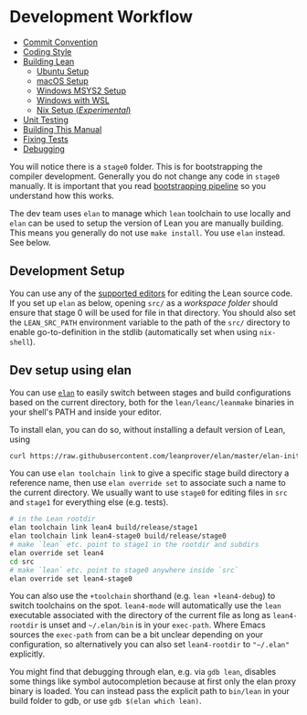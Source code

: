 # Development Workflow
- [Commit Convention](./commit_convention.md)
- [Coding Style](./coding_style.md)
- [Building Lean](../make/index.md)
  - [Ubuntu Setup](../make/ubuntu-16.04.md)
  - [macOS Setup](../make/osx-10.9.md)
  - [Windows MSYS2 Setup](../make/msys2.md)
  - [Windows with WSL](../make/wsl2.md)
  - [Nix Setup (*Experimental*)](../make/nix.md)
- [Unit Testing](./testing.md)
- [Building This Manual](./mdbook.md)
- [Fixing Tests](./fixing_tests.md)
- [Debugging](./debugging.md)

You will notice there is a `stage0` folder. This is for bootstrapping
the compiler development.  Generally you do not change any code in
`stage0` manually.  It is important that you read [bootstrapping
pipeline](bootstrap.md) so you understand how this works.

The dev team uses `elan` to manage which `lean` toolchain to use
locally and `elan` can be used to setup the version of Lean you are
manually building.  This means you generally do not use `make
install`. You use `elan` instead.  See below.

## Development Setup

You can use any of the [supported editors](../setup.md) for editing
the Lean source code. If you set up `elan` as below, opening `src/` as
a *workspace folder* should ensure that stage 0 will be used for file
in that directory. You should also set the `LEAN_SRC_PATH` environment
variable to the path of the `src/` directory to enable
go-to-definition in the stdlib (automatically set when using
`nix-shell`).

## Dev setup using elan

You can use [`elan`](https://github.com/leanprover/elan) to easily
switch between stages and build configurations based on the current
directory, both for the `lean/leanc/leanmake` binaries in your shell's
PATH and inside your editor.

To install elan, you can do so, without installing a default version of Lean, using
```bash
curl https://raw.githubusercontent.com/leanprover/elan/master/elan-init.sh -sSf | sh -s -- --default-toolchain none
```
You can use `elan toolchain link` to give a specific stage build
directory a reference name, then use `elan override set` to associate
such a name to the current directory. We usually want to use `stage0`
for editing files in `src` and `stage1` for everything else (e.g.
tests).
```bash
# in the Lean rootdir
elan toolchain link lean4 build/release/stage1
elan toolchain link lean4-stage0 build/release/stage0
# make `lean` etc. point to stage1 in the rootdir and subdirs
elan override set lean4
cd src
# make `lean` etc. point to stage0 anywhere inside `src`
elan override set lean4-stage0
```
You can also use the `+toolchain` shorthand (e.g. `lean +lean4-debug`) to switch
toolchains on the spot. `lean4-mode` will automatically use the `lean` executable
associated with the directory of the current file as long as `lean4-rootdir` is
unset and `~/.elan/bin` is in your `exec-path`. Where Emacs sources the
`exec-path` from can be a bit unclear depending on your configuration, so
alternatively you can also set `lean4-rootdir` to `"~/.elan"` explicitly.

You might find that debugging through elan, e.g. via `gdb lean`, disables some
things like symbol autocompletion because at first only the elan proxy binary
is loaded. You can instead pass the explicit path to `bin/lean` in your build
folder to gdb, or use `gdb $(elan which lean)`.
